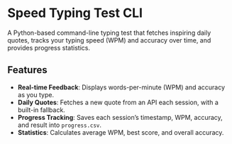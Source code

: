 # Speed Typing Test CLI

A Python-based command-line typing test that fetches inspiring daily quotes, tracks your typing speed (WPM) and accuracy over time, and provides progress statistics.

## Features

- **Real-time Feedback**: Displays words-per-minute (WPM) and accuracy as you type.
- **Daily Quotes**: Fetches a new quote from an API each session, with a built-in fallback.
- **Progress Tracking**: Saves each session’s timestamp, WPM, accuracy, and result into `progress.csv`.
- **Statistics**: Calculates average WPM, best score, and overall accuracy.

